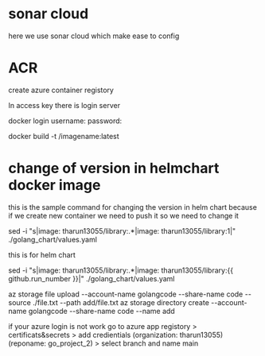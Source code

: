 # sonar cloud

here we use sonar cloud which make ease to config



# ACR

create azure container registory

In access key there is login server

docker login <login server>
  username: <Username>
  password: <Password1>


docker build -t <login server>/imagename:latest

# change of version in helmchart docker image
this is the sample command for changing the version in helm chart because if we create new container we need to push it so we need to change it 

sed -i "s|image: tharun13055/library:.*|image: tharun13055/library:1|" ./golang_chart/values.yaml

this is for helm chart 

sed -i "s|image: tharun13055/library:.*|image: tharun13055/library:{{ github.run_number }}|" ./golang_chart/values.yaml



az storage file upload --account-name golangcode --share-name code --source ./file.txt --path add/file.txt
az storage directory create --account-name golangcode --share-name code --name add 



if your azure login is not work go to azure app registory > certificats&secrets > add credientials (organization: tharun13055) (reponame: go_project_2) > select branch and name main